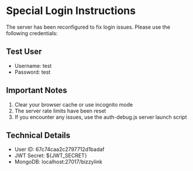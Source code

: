 
# Special Login Instructions

The server has been reconfigured to fix login issues. Please use the following credentials:

## Test User
- Username: test
- Password: test

## Important Notes
1. Clear your browser cache or use incognito mode
2. The server rate limits have been reset
3. If you encounter any issues, use the auth-debug.js server launch script

## Technical Details
- User ID: 67c74caa2c2797712d1badaf
- JWT Secret: ${JWT_SECRET}
- MongoDB: localhost:27017/bizzylink
